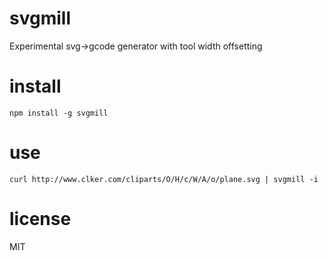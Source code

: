 # svgmill

Experimental svg->gcode generator with tool width offsetting

# install

`npm install -g svgmill`

# use

`curl http://www.clker.com/cliparts/O/H/c/W/A/o/plane.svg | svgmill -i`

# license

MIT